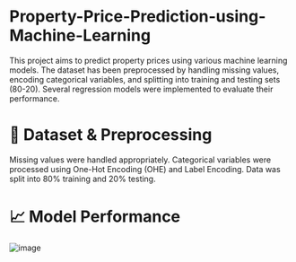 # Property-Price-Prediction-using-Machine-Learning
This project aims to predict property prices using various machine learning models. The dataset has been preprocessed by handling missing values, encoding categorical variables, and splitting into training and testing sets (80-20). Several regression models were implemented to evaluate their performance.

# 📝 Dataset & Preprocessing
Missing values were handled appropriately.
Categorical variables were processed using One-Hot Encoding (OHE) and Label Encoding.
Data was split into 80% training and 20% testing.

# 📈 Model Performance
![image](https://github.com/user-attachments/assets/ea72e97b-4531-46f1-9814-955dfffdb0b5)






